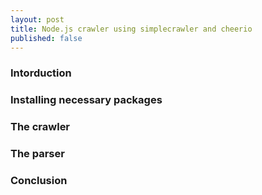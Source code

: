 ```yaml
---
layout: post
title: Node.js crawler using simplecrawler and cheerio
published: false
---
```


### Intorduction

### Installing necessary packages

### The crawler

### The parser

### Conclusion
